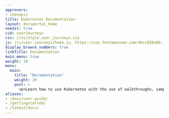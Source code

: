 ```yaml
---
approvers:
- chenopis
title: Kubernetes Documentation
layout: docsportal_home
noedit: true
cid: userJourneys
css: /css/style_user_journeys.css
js: /js/user-journeys/home.js, https://use.fontawesome.com/4bcc658a89.js
display_browse_numbers: true
linkTitle: Documentation
main_menu: true
weight: 10
menu:
  main:
    title: "Documentation"
    weight: 20
    post: >
      <p>Learn how to use Kubernetes with the use of walkthroughs, samples, and reference documentation. You can even <a href="/editdocs/" data-auto-burger-exclude>help contribute to the docs</a>!</p>
aliases:
- /docs/user-guide/
- /gettingstarted/
- /latest/docs/
---
```

